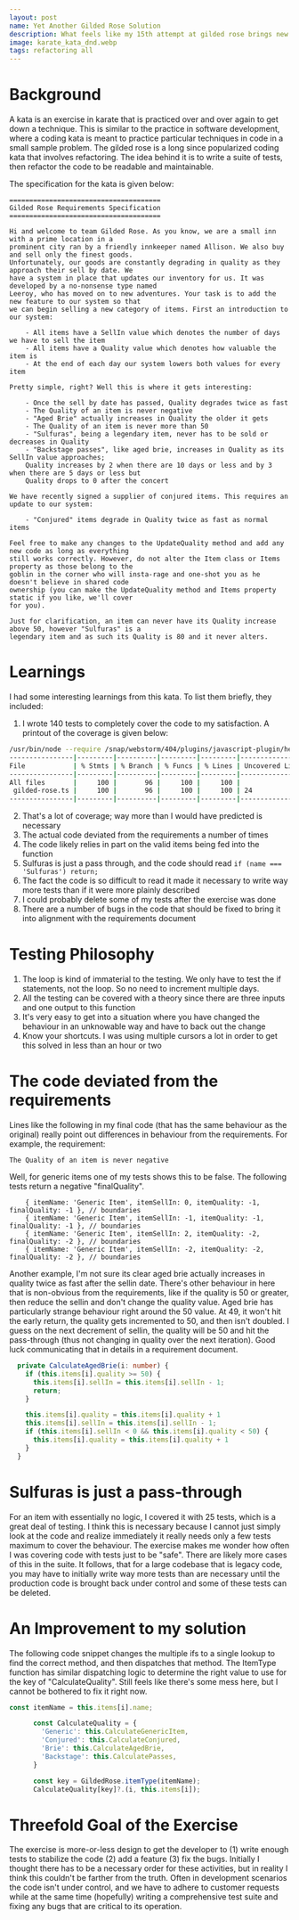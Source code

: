 ```yaml
---
layout: post
name: Yet Another Gilded Rose Solution
description: What feels like my 15th attempt at gilded rose brings new learnings 
image: karate_kata_dnd.webp
tags: refactoring all
---
```


# Background

A kata is an exercise in karate that is practiced over and over again to get down a technique.
This is similar to the practice in software development, where a coding kata is meant to practice
particular techniques in code in a small sample problem. The gilded rose is a long since popularized
coding kata that involves refactoring. The idea behind it is to write a suite of tests, then refactor
the code to be readable and maintainable. 

The specification for the kata is given below:
```
======================================
Gilded Rose Requirements Specification
======================================

Hi and welcome to team Gilded Rose. As you know, we are a small inn with a prime location in a
prominent city ran by a friendly innkeeper named Allison. We also buy and sell only the finest goods.
Unfortunately, our goods are constantly degrading in quality as they approach their sell by date. We
have a system in place that updates our inventory for us. It was developed by a no-nonsense type named
Leeroy, who has moved on to new adventures. Your task is to add the new feature to our system so that
we can begin selling a new category of items. First an introduction to our system:

	- All items have a SellIn value which denotes the number of days we have to sell the item
	- All items have a Quality value which denotes how valuable the item is
	- At the end of each day our system lowers both values for every item

Pretty simple, right? Well this is where it gets interesting:

	- Once the sell by date has passed, Quality degrades twice as fast
	- The Quality of an item is never negative
	- "Aged Brie" actually increases in Quality the older it gets
	- The Quality of an item is never more than 50
	- "Sulfuras", being a legendary item, never has to be sold or decreases in Quality
	- "Backstage passes", like aged brie, increases in Quality as its SellIn value approaches;
	Quality increases by 2 when there are 10 days or less and by 3 when there are 5 days or less but
	Quality drops to 0 after the concert

We have recently signed a supplier of conjured items. This requires an update to our system:

	- "Conjured" items degrade in Quality twice as fast as normal items

Feel free to make any changes to the UpdateQuality method and add any new code as long as everything
still works correctly. However, do not alter the Item class or Items property as those belong to the
goblin in the corner who will insta-rage and one-shot you as he doesn't believe in shared code
ownership (you can make the UpdateQuality method and Items property static if you like, we'll cover
for you).

Just for clarification, an item can never have its Quality increase above 50, however "Sulfuras" is a
legendary item and as such its Quality is 80 and it never alters.
```

# Learnings

I had some interesting learnings from this kata. To list them briefly, they included:
1. I wrote 140 tests to completely cover the code to my satisfaction. A printout of the coverage is given below:
```bash
/usr/bin/node --require /snap/webstorm/404/plugins/javascript-plugin/helpers/jest-intellij/lib/jest-intellij-stdin-fix.js /home/evan/WebstormProjects/GildedRose-Refactoring-Kata/TypeScript-FirstAttempt/node_modules/jest/bin/jest.js --colors --reporters /snap/webstorm/404/plugins/javascript-plugin/helpers/jest-intellij/lib/jest-intellij-reporter.js --verbose --testNamePattern=^Gilded Rose  --runTestsByPath /home/evan/WebstormProjects/GildedRose-Refactoring-Kata/TypeScript-FirstAttempt/test/jest/gilded-rose.spec.ts
----------------|---------|----------|---------|---------|-------------------
File            | % Stmts | % Branch | % Funcs | % Lines | Uncovered Line #s 
----------------|---------|----------|---------|---------|-------------------
All files       |     100 |       96 |     100 |     100 |                   
 gilded-rose.ts |     100 |       96 |     100 |     100 | 24                
----------------|---------|----------|---------|---------|-------------------
```
2. That's a lot of coverage; way more than I would have predicted is necessary
3. The actual code deviated from the requirements a number of times
4. The code likely relies in part on the valid items being fed into the function
5. Sulfuras is just a pass through, and the code should read `if (name === 'Sulfuras') return;`
6. The fact the code is so difficult to read it made it necessary to write way more tests than if it were more plainly described
7. I could probably delete some of my tests after the exercise was done
8. There are a number of bugs in the code that should be fixed to bring it into alignment with the requirements document

# Testing Philosophy
1. The loop is kind of immaterial to the testing. We only have to test the if statements, not the loop. So no need to increment multiple days.
2. All the testing can be covered with a theory since there are three inputs and one output to this function
3. It's very easy to get into a situation where you have changed the behaviour in an unknowable way and have to back out the change
4. Know your shortcuts. I was using multiple cursors a lot in order to get this solved in less than an hour or two

# The code deviated from the requirements

Lines like the following in my final code (that has the same behaviour as the original) really point out differences
in behaviour from the requirements. For example, the requirement:

`The Quality of an item is never negative`

Well, for generic items one of my tests shows this to be false. The following tests return a negative "finalQuality".

```
    { itemName: 'Generic Item', itemSellIn: 0, itemQuality: -1, finalQuality: -1 }, // boundaries
    { itemName: 'Generic Item', itemSellIn: -1, itemQuality: -1, finalQuality: -1 }, // boundaries
    { itemName: 'Generic Item', itemSellIn: 2, itemQuality: -2, finalQuality: -2 }, // boundaries
    { itemName: 'Generic Item', itemSellIn: -2, itemQuality: -2, finalQuality: -2 }, // boundaries 
```

Another example, I'm not sure its clear aged brie actually increases in quality twice as fast after the sellin date.
There's other behaviour in here that is non-obvious from the requirements, like if the quality is 50 or greater, then
reduce the sellin and don't change the quality value. Aged brie has particularly strange behaviour right around the 50 value.
At 49, it won't hit the early return, the quality gets incremented to 50, and then isn't doubled. I guess on the next
decrement of sellin, the quality will be 50 and hit the pass-through (thus not changing in quality over the next iteration).
Good luck communicating that in details in a requirement document.

```ts
  private CalculateAgedBrie(i: number) {
    if (this.items[i].quality >= 50) {
      this.items[i].sellIn = this.items[i].sellIn - 1;
      return;
    }

    this.items[i].quality = this.items[i].quality + 1
    this.items[i].sellIn = this.items[i].sellIn - 1;
    if (this.items[i].sellIn < 0 && this.items[i].quality < 50) {
      this.items[i].quality = this.items[i].quality + 1
    }
  }
```

# Sulfuras is just a pass-through

For an item with essentially no logic, I covered it with 25 tests, which is a great deal of testing. I think
this is necessary because I cannot just simply look at the code and realize immediately it really needs only a few
tests maximum to cover the behaviour. The exercise makes me wonder how often I was covering code with tests just 
to be "safe". There are likely more cases of this in the suite. It follows, that for a large codebase that is legacy code,
you may have to initially write way more tests than are necessary until the production code is brought back under
control and some of these tests can be deleted.

# An Improvement to my solution

The following code snippet changes the multiple ifs to a single lookup to find the correct method, and then 
dispatches that method. The ItemType function has similar dispatching logic to determine the right value to
use for the key of "CalculateQuality". Still feels like there's some mess here, but I cannot be bothered to
fix it right now.

```ts
const itemName = this.items[i].name;

      const CalculateQuality = {
        'Generic': this.CalculateGenericItem,
        'Conjured': this.CalculateConjured,
        'Brie': this.CalculateAgedBrie,
        'Backstage': this.CalculatePasses,
      }

      const key = GildedRose.itemType(itemName);
      CalculateQuality[key]?.(i, this.items[i]);
```

# Threefold Goal of the Exercise

The exercise is more-or-less design to get the developer to (1) write enough tests to stabilize the code (2) add a 
feature (3) fix the bugs. Initially I thought there has to be a necessary order for these activities, but in reality 
I think this couldn't be farther from the truth. Often in development scenarios the code isn't under control, and we have
to adhere to customer requests while at the same time (hopefully) writing a comprehensive test suite and fixing any bugs
that are critical to its operation.

